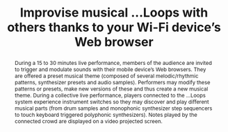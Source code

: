 ---
title: "Improvise musical ...Loops with others thanks to your Wi-Fi device’s Web browser"
abstract: "During a 15 to 30 minutes live performance, members of the audience are invited to trigger and modulate sounds with their mobile device’s Web browsers.
They are offered a preset musical theme (composed of several melodic/rhythmic patterns, synthesizer presets and audio samples). Performers may modify these patterns or presets, make new versions of these and thus create a new musical theme.
During a collective live performance, players connected to the ...Loops system experience instrument switches so they may discover and play different musical parts (from drum samples and monophonic synthesizer step sequencers to touch keyboard triggered polyphonic synthesizers).
Notes played by the connected crowd are displayed on a video projected screen."
tags: year2017
---